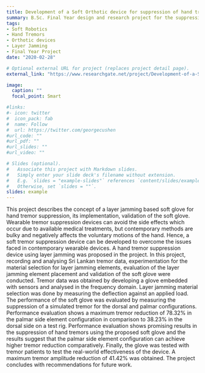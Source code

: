 ```yaml
---
title: Development of a Soft Orthotic device for suppression of hand tremors
summary: B.Sc. Final Year design and research project for the suppression of hand tremors using a soft orthotic device
tags:
- Soft Robotics
- Hand Tremors
- Orthotic devices
- Layer Jamming
- Final Year Project
date: "2020-02-28"

# Optional external URL for project (replaces project detail page).
external_link: "https://www.researchgate.net/project/Development-of-a-Soft-Orthotic-device-for-suppression-of-hand-tremors"

image:
  caption: ""
  focal_point: Smart

#links:
#- icon: twitter
#  icon_pack: fab
#  name: Follow
#  url: https://twitter.com/georgecushen
#url_code: ""
#url_pdf: ""
#url_slides: ""
#url_video: ""

# Slides (optional).
#   Associate this project with Markdown slides.
#   Simply enter your slide deck's filename without extension.
#   E.g. `slides = "example-slides"` references `content/slides/example-slides.md`.
#   Otherwise, set `slides = ""`.
slides: example
---
```


This project describes the concept of a layer jamming based soft glove for hand tremor suppression, its implementation, validation of the soft glove. Wearable tremor suppression devices can avoid the side effects which occur due to available medical treatments, but contemporary methods are bulky and negatively affects the voluntary motions of the hand. Hence, a soft tremor suppression device can be developed to overcome the issues faced in contemporary wearable devices. A hand tremor suppression device using layer jamming was proposed in the project. In this project, recording and analysing Sri Lankan tremor data, experimentation for the material selection for layer jamming elements, evaluation of the layer jamming element placement and validation of the soft glove were conducted. Tremor data was obtained by developing a glove embedded with sensors and analysed in the frequency domain. Layer jamming material selection was done by measuring the deflection against an applied load. The performance of the soft glove was evaluated by measuring the suppression of a simulated tremor for the dorsal and palmar configurations. Performance evaluation shows a maximum tremor reduction of 78.32% in the palmar side element configuration in comparison to 38.23% in the dorsal side on a test rig. Performance evaluation shows promising results in the suppression of hand tremors using the proposed soft glove and the results suggest that the palmar side element configuration can achieve higher tremor reduction comparatively. Finally, the glove was tested with tremor patients to test the real-world effectiveness of the device. A maximum tremor amplitude reduction of 41.42% was obtained. The project concludes with recommendations for future work.
